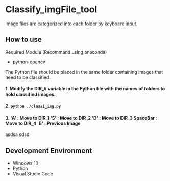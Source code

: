 # Classify_imgFile_tool
Image files are categorized into each folder by keyboard input.


## How to use
Required Module (Recommand using anaconda)
- python-opencv

The Python file should be placed in the same folder containing images that need to be classified.

#### 1. Modify the DIR_# variable in the Python file with the names of folders to hold classified images.
#### 2. ```python ./classi_img.py```
#### 3. 'A' : Move to DIR_1  'S' : Move to DIR_2    'D' : Move to DIR_3   SpaceBar : Move to DIR_4   'B' : Previous Image

asdsa  sdsd

## Development Environment
* Windows 10
* Python
* Visual Studio Code
